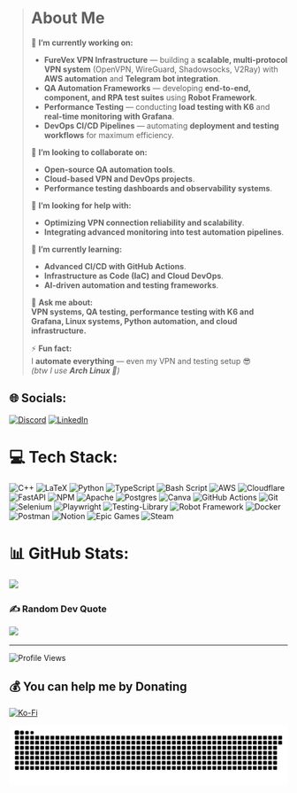 > # About Me
>
> 🔭 **I’m currently working on:**  
> - **FureVex VPN Infrastructure** — building a **scalable, multi-protocol VPN system** (OpenVPN, WireGuard, Shadowsocks, V2Ray) with **AWS automation** and **Telegram bot integration**.  
> - **QA Automation Frameworks** — developing **end-to-end, component, and RPA test suites** using **Robot Framework**.  
> - **Performance Testing** — conducting **load testing with K6** and **real-time monitoring with Grafana**.  
> - **DevOps CI/CD Pipelines** — automating **deployment and testing workflows** for maximum efficiency.  
>
> 👯 **I’m looking to collaborate on:**  
> - **Open-source QA automation tools**.  
> - **Cloud-based VPN and DevOps projects**.  
> - **Performance testing dashboards and observability systems**.  
>
> 🤝 **I’m looking for help with:**  
> - **Optimizing VPN connection reliability and scalability**.  
> - **Integrating advanced monitoring into test automation pipelines**.  
>
> 🌱 **I’m currently learning:**  
> - **Advanced CI/CD with GitHub Actions**.  
> - **Infrastructure as Code (IaC) and Cloud DevOps**.  
> - **AI-driven automation and testing frameworks**.  
>
> 💬 **Ask me about:**  
> **VPN systems, QA testing, performance testing with K6 and Grafana, Linux systems, Python automation, and cloud infrastructure.**  
>
> ⚡ **Fun fact:**  
> I **automate everything** — even my VPN and testing setup 😎  
> *(btw I use **Arch Linux 🐧**)*

## 🌐 Socials:
[![Discord](https://img.shields.io/badge/Discord-%237289DA.svg?logo=discord&logoColor=white)](https://discord.gg/772131084896698400) [![LinkedIn](https://img.shields.io/badge/LinkedIn-%230077B5.svg?logo=linkedin&logoColor=white)](https://linkedin.com/in/abbas-samaha) 

# 💻 Tech Stack:
![C++](https://img.shields.io/badge/c++-%2300599C.svg?style=for-the-badge&logo=c%2B%2B&logoColor=white) ![LaTeX](https://img.shields.io/badge/latex-%23008080.svg?style=for-the-badge&logo=latex&logoColor=white) ![Python](https://img.shields.io/badge/python-3670A0?style=for-the-badge&logo=python&logoColor=ffdd54) ![TypeScript](https://img.shields.io/badge/typescript-%23007ACC.svg?style=for-the-badge&logo=typescript&logoColor=white) ![Bash Script](https://img.shields.io/badge/bash_script-%23121011.svg?style=for-the-badge&logo=gnu-bash&logoColor=white) ![AWS](https://img.shields.io/badge/AWS-%23FF9900.svg?style=for-the-badge&logo=amazon-aws&logoColor=white) ![Cloudflare](https://img.shields.io/badge/Cloudflare-F38020?style=for-the-badge&logo=Cloudflare&logoColor=white) ![FastAPI](https://img.shields.io/badge/FastAPI-005571?style=for-the-badge&logo=fastapi) ![NPM](https://img.shields.io/badge/NPM-%23CB3837.svg?style=for-the-badge&logo=npm&logoColor=white) ![Apache](https://img.shields.io/badge/apache-%23D42029.svg?style=for-the-badge&logo=apache&logoColor=white) ![Postgres](https://img.shields.io/badge/postgres-%23316192.svg?style=for-the-badge&logo=postgresql&logoColor=white) ![Canva](https://img.shields.io/badge/Canva-%2300C4CC.svg?style=for-the-badge&logo=Canva&logoColor=white) ![GitHub Actions](https://img.shields.io/badge/github%20actions-%232671E5.svg?style=for-the-badge&logo=githubactions&logoColor=white) ![Git](https://img.shields.io/badge/git-%23F05033.svg?style=for-the-badge&logo=git&logoColor=white) ![Selenium](https://img.shields.io/badge/-selenium-%43B02A?style=for-the-badge&logo=selenium&logoColor=white) ![Playwright](https://img.shields.io/badge/-playwright-%232EAD33?style=for-the-badge&logo=playwright&logoColor=white) ![Testing-Library](https://img.shields.io/badge/-TestingLibrary-%23E33332?style=for-the-badge&logo=testing-library&logoColor=white) ![Robot Framework](https://img.shields.io/badge/-Robot_Framework-FF4088?style=for-the-badge&logo=robotframework&logoColor=white) ![Docker](https://img.shields.io/badge/docker-%230db7ed.svg?style=for-the-badge&logo=docker&logoColor=white) ![Postman](https://img.shields.io/badge/Postman-FF6C37?style=for-the-badge&logo=postman&logoColor=white) ![Notion](https://img.shields.io/badge/Notion-%23000000.svg?style=for-the-badge&logo=notion&logoColor=white) ![Epic Games](https://img.shields.io/badge/epicgames-%23313131.svg?style=for-the-badge&logo=epicgames&logoColor=white) ![Steam](https://img.shields.io/badge/steam-%23000000.svg?style=for-the-badge&logo=steam&logoColor=white)
# 📊 GitHub Stats:
![](https://github-readme-stats.vercel.app/api?username=SamahaAbbas&theme=merko&hide_border=false&include_all_commits=true&count_private=true)<br/>

### ✍️ Random Dev Quote
![](https://quotes-github-readme.vercel.app/api?type=horizontal&theme=radical)

---
![Profile Views](https://komarev.com/ghpvc/?username=SamahaAbbas&color=blue)

## 💰 You can help me by Donating
[![Ko-Fi](https://img.shields.io/badge/Ko--fi-F16061?style=for-the-badge&logo=ko-fi&logoColor=white)](https://ko-fi.com/abbassamaha)

![snake gif](https://github.com/SamahaAbbas/SamahaAbbas/blob/output/github-snake-dark.svg)

  
<!-- Proudly created with GPRM ( https://gprm.itsvg.in ) -->
